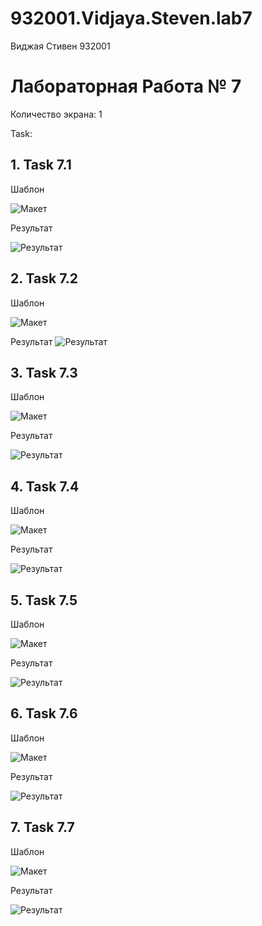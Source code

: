 # 932001.Vidjaya.Steven.lab7

Виджая Стивен 932001

# Лабораторная Работа № 7
Количество экрана: 1

Task:
## 1. Task 7.1
   
   Шаблон
   
   ![Макет](https://github.com/Steven2110/932001.Vidjaya.Steven.Weblab/blob/main/Lab7/screenshots/Task7.1.png)

   Результат
   
   ![Результат](https://github.com/Steven2110/932001.Vidjaya.Steven.Weblab/blob/main/Lab7/screenshots/Result7.1.png)

## 2. Task 7.2
   
   Шаблон
   
   ![Макет](https://github.com/Steven2110/932001.Vidjaya.Steven.Weblab/blob/main/Lab7/screenshots/Task7.2.png)

   Результат
   ![Результат](https://github.com/Steven2110/932001.Vidjaya.Steven.Weblab/blob/main/Lab7/screenshots/Result7.2.png)

## 3. Task 7.3
   
   Шаблон
   
   ![Макет](https://github.com/Steven2110/932001.Vidjaya.Steven.Weblab/blob/main/Lab7/screenshots/Task7.3.png)

   Результат
   
   ![Результат](https://github.com/Steven2110/932001.Vidjaya.Steven.Weblab/blob/main/Lab7/screenshots/Result7.3.png)

## 4. Task 7.4
   
   Шаблон
   
   ![Макет](https://github.com/Steven2110/932001.Vidjaya.Steven.Weblab/blob/main/Lab7/screenshots/Task7.4.png)

   Результат
   
   ![Результат](https://github.com/Steven2110/932001.Vidjaya.Steven.Weblab/blob/main/Lab7/screenshots/Result7.4.png)

## 5. Task 7.5
   
   Шаблон
   
   ![Макет](https://github.com/Steven2110/932001.Vidjaya.Steven.Weblab/blob/main/Lab7/screenshots/Task7.5.png)

   Результат
   
   ![Результат](https://github.com/Steven2110/932001.Vidjaya.Steven.Weblab/blob/main/Lab7/screenshots/Result7.5.png)

## 6. Task 7.6
   
   Шаблон
   
   ![Макет](https://github.com/Steven2110/932001.Vidjaya.Steven.Weblab/blob/main/Lab7/screenshots/Task7.6.png)

   Результат
   
   ![Результат](https://github.com/Steven2110/932001.Vidjaya.Steven.Weblab/blob/main/Lab7/screenshots/Result7.6.png)

## 7. Task 7.7
   
   Шаблон
   
   ![Макет](https://github.com/Steven2110/932001.Vidjaya.Steven.Weblab/blob/main/Lab7/screenshots/Task7.7.png)

   Результат
   
   ![Результат](https://github.com/Steven2110/932001.Vidjaya.Steven.Weblab/blob/main/Lab7/screenshots/Result7.7.png)
